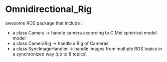 Omnidirectional_Rig
====================

awesome ROS package that include :

  - a class Camera -> handle camera according to C.Mei spherical model model 
  - a class CameraRig -> handle a Rig of Cameras
  - a class SyncImageHandler -> handle images from multiple ROS topics in a synchronized way (up to 8 topics)

